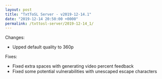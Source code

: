 ```yaml
---
layout: post
title: "TxtToSL Server - v2019-12-14.1"
date: "2019-12-14 20:50:00 +0000"
permalink: /txttosl-server/2019-12-14_1/
---
```


Changes:
 - Upped default quality to 360p

Fixes:
 - Fixed extra spaces with generating video percent feedback
 - Fixed some potential vulnerabilities with unescaped escape characters
